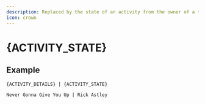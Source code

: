 ```yaml
---
description: Replaced by the state of an activity from the owner of a temporary channel.
icon: crown
---
```


# {ACTIVITY\_STATE}

## Example

```
{ACTIVITY_DETAILS} | {ACTIVITY_STATE}
```

```
Never Gonna Give You Up | Rick Astley
```

<figure><img src="../../.gitbook/assets/image (99).png" alt=""><figcaption></figcaption></figure>
